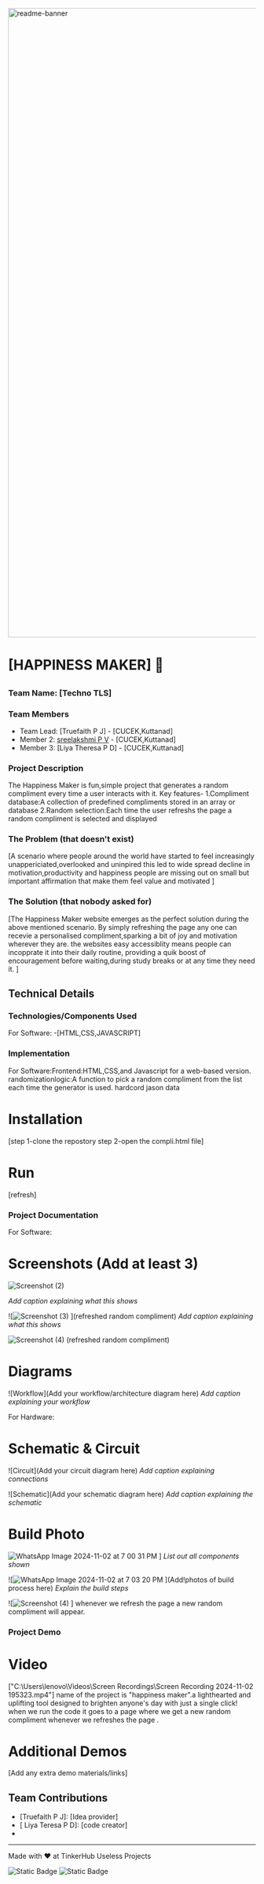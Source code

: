<img width="1280" alt="readme-banner" src="https://github.com/user-attachments/assets/35332e92-44cb-425b-9dff-27bcf1023c6c">

# [HAPPINESS MAKER] 🎯


## 
### Team Name: [Techno TLS]


### Team Members
- Team Lead: [Truefaith P J] - [CUCEK,Kuttanad]
- Member 2: [sreelakshmi P V] - [CUCEK,Kuttanad]
- Member 3: [Liya Theresa P D] - [CUCEK,Kuttanad]

### Project Description
The Happiness Maker is fun,simple project that generates a random compliment every time a user interacts with it.
Key features-
1.Compliment database:A collection of predefined compliments stored in an array or database
2.Random selection:Each time the user refreshs the page a random compliment is selected and displayed
### The Problem (that doesn't exist)
[A scenario where people around the world have started to feel increasingly unappericiated,overlooked and uninpired this led to wide spread decline in motivation,productivity and happiness people are missing out on small but important affirmation that make them feel value and motivated  ]

### The Solution (that nobody asked for)
[The Happiness Maker website emerges as the perfect solution during the above mentioned scenario. By simply refreshing the page any one can recevie a personalised compliment,sparking a bit of joy and motivation wherever they are. the websites easy accessiblity means people can incopprate it into their daily routine, providing a quik boost of encouragement before waiting,during study breaks or at any time they need it. ]

## Technical Details
### Technologies/Components Used
For Software:
-[HTML,CSS,JAVASCRIPT]

### Implementation
For Software:Frontend:HTML,CSS,and Javascript for a web-based version.
randomizationlogic:A function to pick a random compliment from the list each time the generator is used.
hardcord jason data
# Installation
[step 1-clone the repostory
step 2-open the compli.html file]

# Run
[refresh]

### Project Documentation
For Software:

# Screenshots (Add at least 3)
![Screenshot (2)](https://github.com/user-attachments/assets/f013faf9-1a84-4ca6-991a-f21079239412)

*Add caption explaining what this shows*

![![Screenshot (3)](https://github.com/user-attachments/assets/9d9a84f4-a72e-4f02-8e8e-8af507a9fbf5)
](refreshed random compliment)
*Add caption explaining what this shows*

![Screenshot (4)](https://github.com/user-attachments/assets/a3583dec-c959-4a29-8def-fe6e3314abb4)
(refreshed random compliment)

# Diagrams
![Workflow](Add your workflow/architecture diagram here)
*Add caption explaining your workflow*

For Hardware:

# Schematic & Circuit
![Circuit](Add your circuit diagram here)
*Add caption explaining connections*

![Schematic](Add your schematic diagram here)
*Add caption explaining the schematic*

# Build Photo
![WhatsApp Image 2024-11-02 at 7 00 31 PM](https://github.com/user-attachments/assets/dd7885c9-edef-400a-b6dc-5a656d8c1688)
]
*List out all components shown*

![![WhatsApp Image 2024-11-02 at 7 03 20 PM](https://github.com/user-attachments/assets/c1b219f0-2ce8-4be7-851b-98381612e692)
](Add!photos of build process here)
*Explain the build steps*

![![Screenshot (4)](https://github.com/user-attachments/assets/8f9b18a7-dec8-4711-b32c-351f76fb3d58)
]
whenever we refresh the page a new random compliment will appear.

### Project Demo
# Video
["C:\Users\lenovo\Videos\Screen Recordings\Screen Recording 2024-11-02 195323.mp4"]
name of the project is "happiness maker".a lighthearted and uplifting tool designed to brighten anyone's day with just a single click!
when we run the code it goes to a page where we get a new random compliment whenever we refreshes the page .

# Additional Demos
[Add any extra demo materials/links]

## Team Contributions
- [Truefaith P J]: [Idea provider]
- [ Liya Teresa P D]: [code creator]
- [Sreelakshmi P V]: [desinging]

---
Made with ❤️ at TinkerHub Useless Projects 

![Static Badge](https://img.shields.io/badge/TinkerHub-24?color=%23000000&link=https%3A%2F%2Fwww.tinkerhub.org%2F)
![Static Badge](https://img.shields.io/badge/UselessProject--24-24?link=https%3A%2F%2Fwww.tinkerhub.org%2Fevents%2FQ2Q1TQKX6Q%2FUseless%2520Projects)



